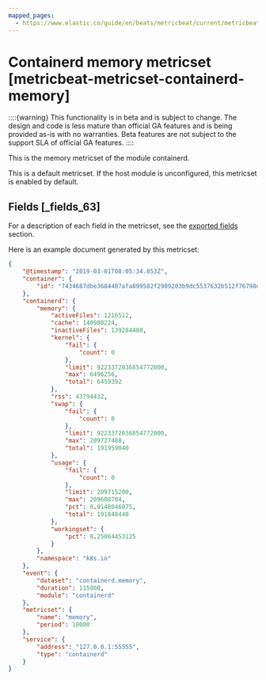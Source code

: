 ```yaml
---
mapped_pages:
  - https://www.elastic.co/guide/en/beats/metricbeat/current/metricbeat-metricset-containerd-memory.html
---
```


# Containerd memory metricset [metricbeat-metricset-containerd-memory]

::::{warning}
This functionality is in beta and is subject to change. The design and code is less mature than official GA features and is being provided as-is with no warranties. Beta features are not subject to the support SLA of official GA features.
::::


This is the memory metricset of the module containerd.

This is a default metricset. If the host module is unconfigured, this metricset is enabled by default.

## Fields [_fields_63]

For a description of each field in the metricset, see the [exported fields](/reference/metricbeat/exported-fields-containerd.md) section.

Here is an example document generated by this metricset:

```json
{
    "@timestamp": "2019-03-01T08:05:34.853Z",
    "container": {
        "id": "7434687dbe3684407afa899582f2909203b9dc5537632b512f76798db5c0787d"
    },
    "containerd": {
        "memory": {
            "activeFiles": 1216512,
            "cache": 140980224,
            "inactiveFiles": 139284480,
            "kernel": {
                "fail": {
                    "count": 0
                },
                "limit": 9223372036854772000,
                "max": 6496256,
                "total": 6459392
            },
            "rss": 43794432,
            "swap": {
                "fail": {
                    "count": 0
                },
                "limit": 9223372036854772000,
                "max": 209727488,
                "total": 191959040
            },
            "usage": {
                "fail": {
                    "count": 0
                },
                "limit": 209715200,
                "max": 209608704,
                "pct": 0.9148046875,
                "total": 191848448
            },
            "workingset": {
                "pct": 0.25064453125
            }
        },
        "namespace": "k8s.io"
    },
    "event": {
        "dataset": "containerd.memory",
        "duration": 115000,
        "module": "containerd"
    },
    "metricset": {
        "name": "memory",
        "period": 10000
    },
    "service": {
        "address": "127.0.0.1:55555",
        "type": "containerd"
    }
}
```


